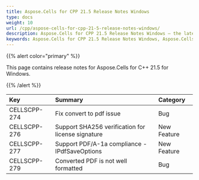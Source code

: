 ```yaml
---
title: Aspose.Cells for CPP 21.5 Release Notes Windows
type: docs
weight: 10
url: /cpp/aspose-cells-for-cpp-21-5-release-notes-windows/
description: Aspose.Cells for CPP 21.5 Release Notes Windows – the latest enhancements, new features, and fixes.
keywords: Aspose.Cells for CPP 21.5 Release Notes Windows, Aspose.Cells for CPP 21.5 Windows updates and fixes
---
```


{{% alert color="primary" %}}

This page contains release notes for Aspose.Cells for C++ 21.5 for Windows.

{{% /alert %}}

|**Key**|**Summary**|**Category**|
| :- | :- | :- |
|CELLSCPP-274|Fix convert to pdf issue  |Bug|
|CELLSCPP-276|Support SHA256 verification for license signature |New Feature|
|CELLSCPP-277|Support PDF/A-1a compliance - IPdfSaveOptions |New Feature|
|CELLSCPP-279|Converted PDF is not well formatted |Bug|